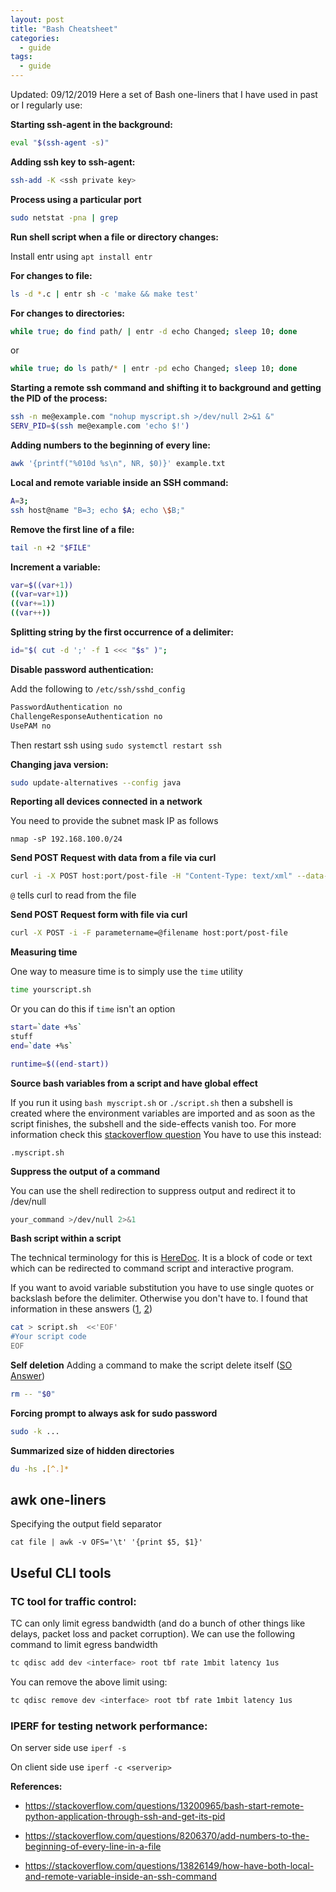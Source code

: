 ```yaml
---
layout: post
title: "Bash Cheatsheet"
categories:
  - guide
tags:
  - guide
---
```

Updated: 09/12/2019
Here a set of Bash one-liners that I have used in past or I regularly use:

**Starting ssh-agent in the background:**

```bash
eval "$(ssh-agent -s)"
```

**Adding ssh key to ssh-agent:**

```bash
ssh-add -K <ssh private key>
```

**Process using a particular port**
```bash
sudo netstat -pna | grep
```
**Run shell script when a file or directory changes:**

Install entr using `apt install entr`

**For changes to file:**
```bash
ls -d *.c | entr sh -c 'make && make test'
```

**For changes to directories:**

```bash
while true; do find path/ | entr -d echo Changed; sleep 10; done
```
or
```bash
while true; do ls path/* | entr -pd echo Changed; sleep 10; done
```

**Starting a remote ssh command and shifting it to background and getting the PID of the process:**
```bash
ssh -n me@example.com "nohup myscript.sh >/dev/null 2>&1 &"
SERV_PID=$(ssh me@example.com 'echo $!')
```

**Adding numbers to the beginning of every line:**
```bash
awk '{printf("%010d %s\n", NR, $0)}' example.txt
```

**Local and remote variable inside an SSH command:**
```bash
A=3;
ssh host@name "B=3; echo $A; echo \$B;"
```

**Remove the first line of a file:**
```bash
tail -n +2 "$FILE"
```

**Increment a variable:**
```bash
var=$((var+1))
((var=var+1))
((var+=1))
((var++))
```

**Splitting string by the first occurrence of a delimiter:**
```bash
id="$( cut -d ';' -f 1 <<< "$s" )";
```

**Disable password authentication:**

Add the following to `/etc/ssh/sshd_config`
```bash
PasswordAuthentication no
ChallengeResponseAuthentication no
UsePAM no
```
Then restart ssh using `sudo systemctl restart ssh`

**Changing java version:**

```bash
sudo update-alternatives --config java
```

**Reporting all devices connected in a network**

You need to provide the subnet mask IP as follows

`nmap -sP 192.168.100.0/24`

**Send POST Request with data from a file via curl**
```bash
curl -i -X POST host:port/post-file -H "Content-Type: text/xml" --data-binary "@path/to/file"
```
`@` tells curl to read from the file

**Send POST Request form with file via curl**
```bash
curl -X POST -i -F parametername=@filename host:port/post-file
```

**Measuring time**

One way to measure time is to simply use the `time` utility
```bash
time yourscript.sh
```
Or you can do this if `time` isn't an option
```bash
start=`date +%s`
stuff
end=`date +%s`

runtime=$((end-start))
```

**Source bash variables from a script and have global effect**

If you run it using `bash myscript.sh` or `./script.sh` then a subshell is created where the environment variables are imported and as soon as the script finishes, the subshell and the side-effects vanish too. For more information check this [stackoverflow question](https://stackoverflow.com/questions/3274397/reload-profile-in-bash-shell-script-in-unix)
You have to use this instead:

`.myscript.sh`

**Suppress the output of a command**

You can use the shell redirection to suppress output and redirect it to /dev/null
```bash
your_command >/dev/null 2>&1
```

**Bash script within a script**

The technical terminology for this is [HereDoc](https://linuxhint.com/bash-heredoc-tutorial/). It is a block of code or text which can be redirected to command script and interactive program.

If you want to avoid variable substitution you have to use single quotes or backslash before the delimiter. Otherwise you don't have to. I found that information in these answers ([1](https://stackoverflow.com/questions/22697688/how-to-cat-eof-a-file-containing-code), [2](https://stackoverflow.com/questions/39563955/how-create-a-bash-script-with-another-bash-script))
```bash
cat > script.sh  <<'EOF'
#Your script code
EOF
```

**Self deletion**
Adding a command to make the script delete itself ([SO Answer](https://stackoverflow.com/questions/8981164/self-deleting-shell-script))

```bash
rm -- "$0"
```

**Forcing prompt to always ask for sudo password**
```bash
sudo -k ...
```

**Summarized size of hidden directories**
```bash
du -hs .[^.]*
```

## awk one-liners
Specifying the output field separator
```
cat file | awk -v OFS='\t' '{print $5, $1}'
```

## Useful CLI tools
### TC tool for traffic control:
TC can only limit egress bandwidth (and do a bunch of other things like delays, packet loss and packet corruption). We can use the following command to limit egress bandwidth
```bash
tc qdisc add dev <interface> root tbf rate 1mbit latency 1us
```

You can remove the above limit using:
```bash
tc qdisc remove dev <interface> root tbf rate 1mbit latency 1us
```

### IPERF for testing network performance:
On server side use `iperf -s`

On client side use `iperf -c <serverip>`

**References:**

- https://stackoverflow.com/questions/13200965/bash-start-remote-python-application-through-ssh-and-get-its-pid

- https://stackoverflow.com/questions/8206370/add-numbers-to-the-beginning-of-every-line-in-a-file

- https://stackoverflow.com/questions/13826149/how-have-both-local-and-remote-variable-inside-an-ssh-command
